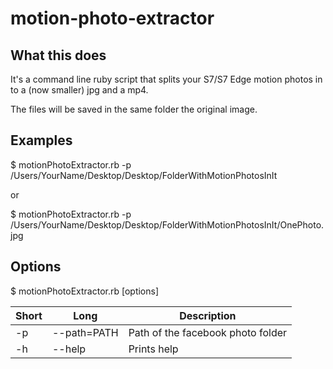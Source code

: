 # motion-photo-extractor

## What this does

It's a command line ruby script that splits your S7/S7 Edge motion photos in to a (now smaller) jpg and a mp4.

The files will be saved in the same folder the original image.

## Examples

$ motionPhotoExtractor.rb -p /Users/YourName/Desktop/Desktop/FolderWithMotionPhotosInIt

or

$ motionPhotoExtractor.rb -p /Users/YourName/Desktop/Desktop/FolderWithMotionPhotosInIt/OnePhoto.jpg

## Options

$ motionPhotoExtractor.rb [options]

| Short | Long           | Description
| ------|--------------- | --------------------
| -p    | --path=PATH    | Path of the facebook photo folder
| -h    | --help         | Prints help
